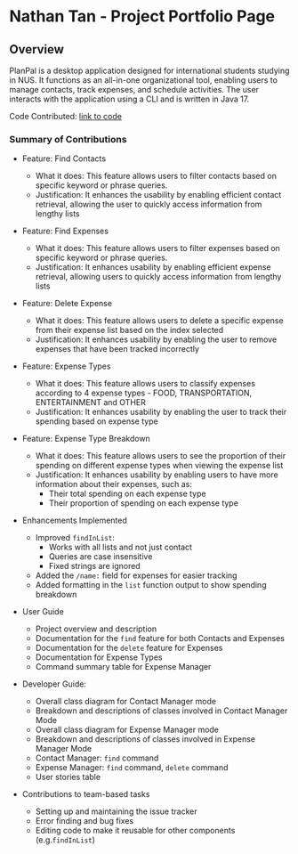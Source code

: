 # Nathan Tan - Project Portfolio Page

## Overview
PlanPal is a desktop application designed for international students studying in NUS. It functions as an all-in-one organizational tool, enabling users to manage contacts, track expenses, and schedule activities. The user interacts with the application using a CLI and is written in Java 17.

Code Contributed: [link to code](https://nus-cs2113-ay2425s1.github.io/tp-dashboard/?search=yisoong&breakdown=true&sort=groupTitle%20dsc&sortWithin=title&since=2024-09-20&timeframe=commit&mergegroup=&groupSelect=groupByRepos&checkedFileTypes=docs~functional-code~test-code~other)

### Summary of Contributions
* Feature: Find Contacts
  * What it does: This feature allows users to filter contacts based on specific keyword or phrase queries.
  * Justification: It enhances the usability by enabling efficient contact retrieval, allowing the user to quickly access information from lengthy lists

* Feature: Find Expenses
  * What it does: This feature allows users to filter expenses based on specific keyword or phrase queries. 
  * Justification: It enhances usability by enabling efficient expense retrieval, allowing users to quickly access information from lengthy lists

* Feature: Delete Expense
  * What it does: This feature allows users to delete a specific expense from their expense list based on the index selected
  * Justification: It enhances usability by enabling the user to remove expenses that have been tracked incorrectly

* Feature: Expense Types
  * What it does: This feature allows users to classify expenses according to 4 expense types - FOOD, TRANSPORTATION, ENTERTAINMENT and OTHER
  * Justification: It enhances usability by enabling the user to track their spending based on expense type

* Feature: Expense Type Breakdown
  * What it does: This feature allows users to see the proportion of their spending on different expense types when viewing the expense list
  * Justification: It enhances usability by enabling users to have more information about their expenses, such as:
    * Their total spending on each expense type
    * Their proportion of spending on each expense type


* Enhancements Implemented
  * Improved `findInList`:
    * Works with all lists and not just contact
    * Queries are case insensitive
    * Fixed strings are ignored
  * Added the `/name:` field for expenses for easier tracking
  * Added formatting in the `list` function output to show spending breakdown

  
* User Guide
  * Project overview and description
  * Documentation for the `find` feature for both Contacts and Expenses 
  * Documentation for the `delete` feature for Expenses
  * Documentation for Expense Types
  * Command summary table for Expense Manager


* Developer Guide:
  * Overall class diagram for Contact Manager mode
  * Breakdown and descriptions of classes involved in Contact Manager Mode
  * Overall class diagram for Expense Manager mode 
  * Breakdown and descriptions of classes involved in Expense Manager Mode
  * Contact Manager: `find` command
  * Expense Manager: `find` command, `delete` command
  * User stories table


* Contributions to team-based tasks
  * Setting up and maintaining the issue tracker
  * Error finding and bug fixes
  * Editing code to make it reusable for other components (e.g.`findInList`)


